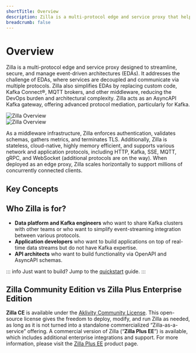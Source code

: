 ```yaml
---
shortTitle: Overview
description: Zilla is a multi-protocol edge and service proxy that helps streamline, secure, and manage event-driven architectures. This article highlights the core concepts of Zilla and give overall overview of Zilla documentation.
breadcrumb: false
---
```


# Overview

Zilla is a multi-protocol edge and service proxy designed to streamline, secure, and manage event-driven architectures (EDAs). It addresses the challenge of EDAs, where services are decoupled and communicate via multiple protocols. Zilla also simplifies EDAs by replacing custom code, Kafka Connect®, MQTT brokers, and other middleware, reducing the DevOps burden and architectural complexity. Zilla acts as an AsyncAPI Kafka gateway, offering advanced protocol mediation, particularly for Kafka.

<div class="dark-only">
  <img src="/assets/zilla-overview-new.gif" data-duration="2000" alt="Zilla Overview" class="freeze-after-play"/>
</div>

<div class="light-only">
  <img src="/assets/zilla-overview-new-light.gif" data-duration="2000" alt="Zilla Overview" class="freeze-after-play"/>
</div>

As a middleware infrastructure, Zilla enforces authentication, validates schemas, gathers metrics, and terminates TLS. Additionally, Zilla is stateless, cloud-native, highly memory efficient, and supports various network and application protocols, including HTTP, Kafka, SSE, MQTT, gRPC, and WebSocket (additional protocols are on the way). When deployed as an edge proxy, Zilla scales horizontally to support millions of concurrently connected clients.

## Key Concepts

<div class="overview_cards">
  <VPCard
    title="Protocol"
    logo="/assets/icons/protocol.svg"
    link="./concepts/protocol/README.md"
  />

  <VPCard
    title="Proxy"
    logo="/assets/icons/proxy.svg"
    link="./concepts/proxy/README.md"
  />

  <VPCard
    title="Data Governance"
    logo="/assets/icons/data governance.svg"
    link="./concepts/data-governance/catalog/README.md"
  />

  <VPCard
    title="Monitoring & Observability"
    logo="/assets/icons/monitoring.svg"
    link="./concepts/monitoring-observability/metrics/README.md"
  />

  <VPCard
    title="Scalability"
    logo="/assets/icons/scalability.svg"
    link="/concepts/scalability/autoscaling.md"
  />

  <VPCard
    title="Security"
    logo="/assets/icons/security.svg"
    link="./concepts/security/kafka/README.md"
  />

  <VPCard
    title="API Specifications"
    logo="/assets/icons/bring your own.svg"
    link="./concepts/api-specifications/asyncapi.md"
  />
</div>

## Who Zilla is for?

- **Data platform and Kafka engineers** who want to share Kafka clusters with other teams or who want to simplify event-streaming integration between various protocols.
- **Application developers** who want to build applications on top of real-time data streams but do not have Kafka expertise.
- **API architects** who want to build functionality via OpenAPI and AsyncAPI schemas.

::: info Just want to build?
Jump to the [quickstart](./getting-started/quickstart/index.md) guide.
:::

## Zilla Community Edition vs Zilla Plus Enterprise Edition

**Zilla CE** is available under the [Aklivity Community License](https://github.com/aklivity/zilla/blob/develop/LICENSE-AklivityCommunity). This open-source license gives the freedom to deploy, modify, and run Zilla as needed, as long as it is not turned into a standalone commercialized “Zilla-as-a-service” offering. A commercial version of Zilla (“**Zilla Plus EE**”) is available, which includes additional enterprise integrations and support. For more information, please visit the [Zilla Plus EE](https://www.aklivity.io/products/zilla-plus) product page.
